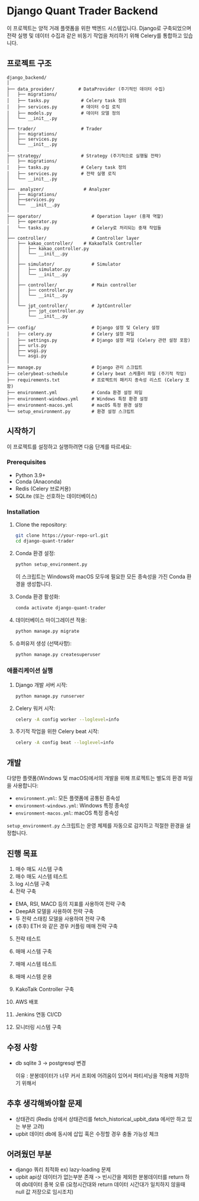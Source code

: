 # Django Quant Trader Backend

이 프로젝트는 양적 거래 플랫폼을 위한 백엔드 시스템입니다. Django로 구축되었으며 전략 실행 및 데이터 수집과 같은 비동기 작업을 처리하기 위해 Celery를 통합하고 있습니다.

## 프로젝트 구조

```
django_backend/
│
├── data_provider/         # DataProvider (주기적인 데이터 수집)
│   ├── migrations/
│   ├── tasks.py            # Celery task 정의
│   ├── services.py         # 데이터 수집 로직
│   ├── models.py           # 데이터 모델 정의
│   └── __init__.py
│
├── trader/                 # Trader
│   ├── migrations/
│   ├── services.py
│   └── __init__.py
│
├── strategy/               # Strategy (주기적으로 실행될 전략)
│   ├── migrations/
│   ├── tasks.py            # Celery task 정의
│   ├── services.py         # 전략 실행 로직
│   └── __init__.py
│
├──  analyzer/               # Analyzer
│   ├── migrations/
│   ├──services.py
│   └──  __init__.py
│
├── operator/                   # Operation layer (중재 역할)
│   ├── operator.py
│   └── tasks.py                # Celery로 처리되는 중재 작업들
│
├── controller/                 # Controller layer
│   ├── kakao_controller/    # KakaoTalk Controller
│   │   ├── kakao_controller.py
│   │   └── __init__.py
│   │
│   ├── simulator/              # Simulator
│   │   ├── simulator.py
│   │   └── __init__.py
│   │
│   ├── controller/             # Main controller
│   │   ├── controller.py
│   │   └── __init__.py
│   │
│   └── jpt_controller/         # JptController
│       ├── jpt_controller.py
│       └── __init__.py
│
├── config/                     # Django 설정 및 Celery 설정
│   ├── celery.py               # Celery 설정 파일
│   ├── settings.py             # Django 설정 파일 (Celery 관련 설정 포함)
│   ├── urls.py
│   ├── wsgi.py
│   └── asgi.py
│
├── manage.py                   # Django 관리 스크립트
├── celerybeat-schedule         # Celery beat 스케줄러 파일 (주기적 작업)
├── requirements.txt            # 프로젝트의 패키지 종속성 리스트 (Celery 포함)
├── environment.yml             # Conda 환경 설정 파일
├── environment-windows.yml     # Windows 특정 환경 설정
├── environment-macos.yml       # macOS 특정 환경 설정
└── setup_environment.py        # 환경 설정 스크립트
```

## 시작하기

이 프로젝트를 설정하고 실행하려면 다음 단계를 따르세요:

### Prerequisites

- Python 3.9+
- Conda (Anaconda)
- Redis (Celery 브로커용)
- SQLite (또는 선호하는 데이터베이스)

### Installation

1. Clone the repository:

   ```bash
   git clone https://your-repo-url.git
   cd django-quant-trader
   ```

2. Conda 환경 설정:

   ```bash
   python setup_environment.py
   ```

   이 스크립트는 Windows와 macOS 모두에 필요한 모든 종속성을 가진 Conda 환경을 생성합니다.

3. Conda 환경 활성화:

   ```bash
   conda activate django-quant-trader
   ```

4. 데이터베이스 마이그레이션 적용:

   ```bash
   python manage.py migrate
   ```

5. 슈퍼유저 생성 (선택사항):
   ```bash
   python manage.py createsuperuser
   ```

### 애플리케이션 실행

1. Django 개발 서버 시작:

   ```bash
   python manage.py runserver
   ```

2. Celery 워커 시작:

   ```bash
   celery -A config worker --loglevel=info
   ```

3. 주기적 작업을 위한 Celery beat 시작:
   ```bash
   celery -A config beat --loglevel=info
   ```

## 개발

다양한 플랫폼(Windows 및 macOS)에서의 개발을 위해 프로젝트는 별도의 환경 파일을 사용합니다:

- `environment.yml`: 모든 플랫폼에 공통된 종속성
- `environment-windows.yml`: Windows 특정 종속성
- `environment-macos.yml`: macOS 특정 종속성

`setup_environment.py` 스크립트는 운영 체제를 자동으로 감지하고 적절한 환경을 설정합니다.

## 진행 목표

1. 매수 매도 시스템 구축
2. 매수 매도 시스템 테스트
3. log 시스템 구축
4. 전략 구축

- EMA, RSI, MACD 등의 지표를 사용하여 전략 구축
- DeepAR 모델을 사용하여 전략 구축
- 두 전략 스태킹 모델을 사용하여 전략 구축
- (추후) ETH 와 같은 경우 커플링 매매 전략 구축

5. 전략 테스트
6. 매매 시스템 구축
7. 매매 시스템 테스트
8. 매매 시스템 운용
9. KakoTalk Controller 구축

10. AWS 배포
11. Jenkins 연동 CI/CD
12. 모니터링 시스템 구축

## 수정 사항

- db sqlite 3 -> postgresql 변경

  이유 : 분봉데이터가 너무 커서 조회에 어려움이 있어서 파티셔닝을 적용해 저장하기 위해서

## 추후 생각해봐야할 문제

- 상태관리 (Redis 상에서 상태관리를 fetch_historical_upbit_data 에서만 하고 있는 부분 고려)
- upbit 데이터 db에 동시에 삽입 혹은 수정할 경우 충돌 가능성 체크

## 어려웠던 부분

- django 쿼리 최적화 ex) lazy-loading 문제
- upbit api상 데이터가 없는부분 존재 -> 빈시간을 제외한 분봉데이터를 return 하여 db데이터 중복 오류 (요청시간대와 return 데이터 시간대가 일치하지 않을때 null 값 저장으로 임시조치)

